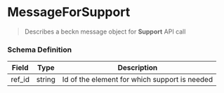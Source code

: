 MessageForSupport
=======

>Describes a beckn message object for **Support** API call

### Schema Definition


|**Field**|**Type**|**Description**|
|---------|--------|---------------|
|ref_id|string|Id of the element for which support is needed